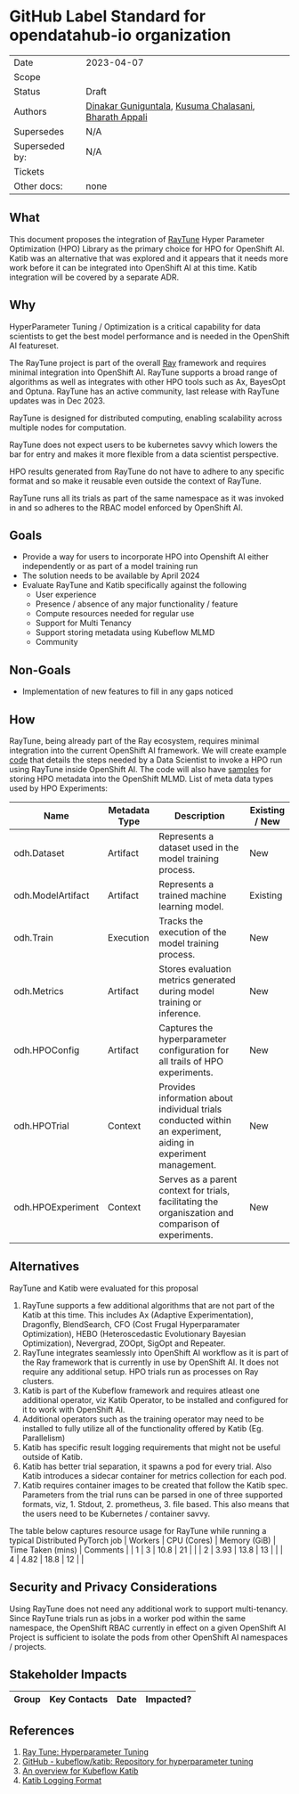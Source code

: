 # GitHub Label Standard for opendatahub-io organization

|                |            |
| -------------- | ---------- |
| Date           | 2023-04-07 |
| Scope          | |
| Status         | Draft |
| Authors        | [Dinakar Guniguntala](@dinogun), [Kusuma Chalasani](kusumachalasani), [Bharath Appali](bharathappali) |
| Supersedes     | N/A |
| Superseded by: | N/A |
| Tickets        | |
| Other docs:    | none |

## What

This document proposes the integration of [RayTune](https://docs.ray.io/en/latest/tune/index.html) Hyper Parameter Optimization (HPO) Library as the primary choice for HPO for OpenShift AI. Katib was an alternative that was explored and it appears that it needs more work before it can be integrated into OpenShift AI at this time. Katib integration will be covered by a separate ADR.


## Why

HyperParameter Tuning / Optimization is a critical capability for data scientists to get the best model performance and is needed in the OpenShift AI featureset.

The RayTune project is part of the overall [Ray](https://github.com/ray-project/ray) framework and requires minimal integration into OpenShift AI. RayTune supports a broad range of algorithms as well as integrates with other HPO tools such as Ax, BayesOpt and Optuna. RayTune has an active community, last release with RayTune updates was in Dec 2023.

RayTune is designed for distributed computing, enabling scalability across multiple nodes for computation. 

RayTune does not expect users to be kubernetes savvy which lowers the bar for entry and makes it more flexible from a data scientist perspective.

HPO results generated from RayTune do not have to adhere to any specific format and so make it reusable even outside the context of RayTune.

RayTune runs all its trials as part of the same namespace as it was invoked in and so adheres to the RBAC model enforced by OpenShift AI.


## Goals

* Provide a way for users to incorporate HPO into Openshift AI either independently or as part of a model training run
* The solution needs to be available by April 2024
* Evaluate RayTune and Katib specifically against the following
  * User experience
  * Presence / absence of any major functionality / feature
  * Compute resources needed for regular use
  * Support for Multi Tenancy
  * Support storing metadata using Kubeflow MLMD
  * Community


## Non-Goals

* Implementation of new features to fill in any gaps noticed

## How

RayTune, being already part of the Ray ecosystem, requires minimal integration into the current OpenShift AI framework. We will create example [code](https://github.com/kruize/hpo-poc/tree/main/demos) that details the steps needed by a Data Scientist to invoke a HPO run using RayTune inside OpenShift AI. The code will also have [samples](https://github.com/kruize/hpo-poc/blob/main/demos/raytune-oai-MR-gRPC-demo.ipynb) for storing HPO metadata into the OpenShift MLMD.
List of meta data types used by HPO Experiments:

| Name                  | Metadata Type | Description     | Existing / New |
| --------------------- | ------------- | --------------- | -------------- |
| odh.Dataset           | Artifact      | Represents a dataset used in the model training process. | New      |
| odh.ModelArtifact     | Artifact      | Represents a trained machine learning model.             | Existing |
| odh.Train             | Execution     | Tracks the execution of the model training process.      | New      |
| odh.Metrics           | Artifact      | Stores evaluation metrics generated during model training or inference.  | New  |
| odh.HPOConfig         | Artifact      | Captures the hyperparameter configuration for all trails of HPO experiments. | New  |
| odh.HPOTrial          | Context       | Provides information about individual trials conducted within an experiment, aiding in experiment management. | New   |
| odh.HPOExperiment     | Context       | Serves as a parent context for trials, facilitating the organiszation and comparison of experiments.          | New   |


## Alternatives

RayTune and Katib were evaluated for this proposal
1. RayTune supports a few additional algorithms that are not part of the Katib at this time. This includes Ax (Adaptive Experimentation), Dragonfly, BlendSearch, CFO (Cost Frugal Hyperparamater Optimization), HEBO (Heteroscedastic Evolutionary Bayesian Optimization), Nevergrad, ZOOpt, SigOpt and Repeater.
1. RayTune integrates seamlessly into OpenShift AI workflow as it is part of the Ray framework that is currently in use by OpenShift AI. It does not require any additional setup. HPO trials run as processes on Ray clusters.
1. Katib is part of the Kubeflow framework and requires atleast one additional operator, viz Katib Operator, to be installed and configured for it to work with OpenShift AI.
1. Additional operators such as the training operator may need to be installed to fully utilize all of the functionality offered by Katib (Eg. Parallelism)
1. Katib has specific result logging requirements that might not be useful outside of Katib.
1. Katib has better trial separation, it spawns a pod for every trial. Also Katib introduces a sidecar container for metrics collection for each pod.
1. Katib requires container images to be created that follow the Katib spec. Parameters from the trial runs can be parsed in one of three supported formats, viz, 1. Stdout, 2. prometheus, 3. file based. This also means that the users need to be Kubernetes / container savvy.

The table below captures resource usage for RayTune while running a typical Distributed PyTorch job
| Workers |   CPU (Cores)   | Memory (GiB) | Time Taken (mins) | Comments |
|    1    |    3    |  10.8  |     21     |          |
|    2    |  3.93   |  13.8  |     13     |          |
|    4    |  4.82   |  18.8  |     12     |          |


## Security and Privacy Considerations

Using RayTune does not need any additional work to support multi-tenancy. Since RayTune trials run as jobs in a worker pod within the same namespace, the OpenShift RBAC currently in effect on a given OpenShift AI Project is sufficient to isolate the pods from other OpenShift AI namespaces / projects.


## Stakeholder Impacts

| Group                         | Key Contacts     | Date       | Impacted? |
| ----------------------------- | ---------------- | ---------- | --------- |


## References

1. [Ray Tune: Hyperparameter Tuning](https://docs.ray.io/en/latest/tune/index.html)
2. [GitHub - kubeflow/katib: Repository for hyperparameter tuning](https://github.com/kubeflow/katib)
3. [An overview for Kubeflow Katib](https://www.kubeflow.org/docs/components/katib/overview/)
4. [Katib Logging Format](https://invisibl.io/kubeflow-automl-experimentation-katib-kubernetes-mlops/)
